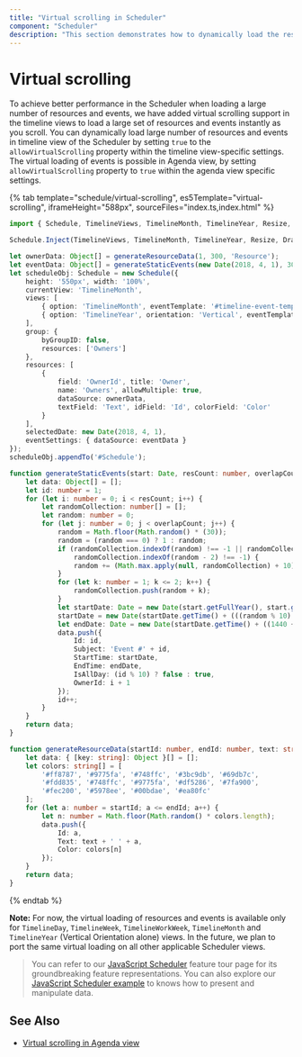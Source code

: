```yaml
---
title: "Virtual scrolling in Scheduler"
component: "Scheduler"
description: "This section demonstrates how to dynamically load the resources and events as you scroll through the scheduler"
---
```


# Virtual scrolling

To achieve better performance in the Scheduler when loading a large number of resources and events, we have added virtual scrolling support in the timeline views to load a large set of resources and events instantly as you scroll. You can dynamically load large number of resources and events in timeline view of the Scheduler by setting `true` to the `allowVirtualScrolling` property within the timeline view-specific settings. The virtual loading of events is possible in Agenda view, by setting `allowVirtualScrolling` property to `true` within the agenda view specific settings.

{% tab template="schedule/virtual-scrolling", es5Template="virtual-scrolling", iframeHeight="588px", sourceFiles="index.ts,index.html"  %}

```typescript
import { Schedule, TimelineViews, TimelineMonth, TimelineYear, Resize, DragAndDrop } from '@syncfusion/ej2-schedule';

Schedule.Inject(TimelineViews, TimelineMonth, TimelineYear, Resize, DragAndDrop);

let ownerData: Object[] = generateResourceData(1, 300, 'Resource');
let eventData: Object[] = generateStaticEvents(new Date(2018, 4, 1), 300, 12);
let scheduleObj: Schedule = new Schedule({
    height: '550px', width: '100%',
    currentView: 'TimelineMonth',
    views: [
        { option: 'TimelineMonth', eventTemplate: '#timeline-event-template', allowVirtualScrolling: true },
        { option: 'TimelineYear', orientation: 'Vertical', eventTemplate: '#timeline-event-template', allowVirtualScrolling: true }
    ],
    group: {
        byGroupID: false,
        resources: ['Owners']
    },
    resources: [
        {
            field: 'OwnerId', title: 'Owner',
            name: 'Owners', allowMultiple: true,
            dataSource: ownerData,
            textField: 'Text', idField: 'Id', colorField: 'Color'
        }
    ],
    selectedDate: new Date(2018, 4, 1),
    eventSettings: { dataSource: eventData }
});
scheduleObj.appendTo('#Schedule');

function generateStaticEvents(start: Date, resCount: number, overlapCount: number): Object[] {
    let data: Object[] = [];
    let id: number = 1;
    for (let i: number = 0; i < resCount; i++) {
        let randomCollection: number[] = [];
        let random: number = 0;
        for (let j: number = 0; j < overlapCount; j++) {
            random = Math.floor(Math.random() * (30));
            random = (random === 0) ? 1 : random;
            if (randomCollection.indexOf(random) !== -1 || randomCollection.indexOf(random + 2) !== -1 ||
                randomCollection.indexOf(random - 2) !== -1) {
                random += (Math.max.apply(null, randomCollection) + 10);
            }
            for (let k: number = 1; k <= 2; k++) {
                randomCollection.push(random + k);
            }
            let startDate: Date = new Date(start.getFullYear(), start.getMonth(), random);
            startDate = new Date(startDate.getTime() + (((random % 10) * 10) * (1000 * 60)));
            let endDate: Date = new Date(startDate.getTime() + ((1440 + 30) * (1000 * 60)));
            data.push({
                Id: id,
                Subject: 'Event #' + id,
                StartTime: startDate,
                EndTime: endDate,
                IsAllDay: (id % 10) ? false : true,
                OwnerId: i + 1
            });
            id++;
        }
    }
    return data;
}

function generateResourceData(startId: number, endId: number, text: string): Object[] {
    let data: { [key: string]: Object }[] = [];
    let colors: string[] = [
        '#ff8787', '#9775fa', '#748ffc', '#3bc9db', '#69db7c',
        '#fdd835', '#748ffc', '#9775fa', '#df5286', '#7fa900',
        '#fec200', '#5978ee', '#00bdae', '#ea80fc'
    ];
    for (let a: number = startId; a <= endId; a++) {
        let n: number = Math.floor(Math.random() * colors.length);
        data.push({
            Id: a,
            Text: text + ' ' + a,
            Color: colors[n]
        });
    }
    return data;
}
```

{% endtab %}

**Note:** For now, the virtual loading of resources and events is available only for `TimelineDay`, `TimelineWeek`, `TimelineWorkWeek`, `TimelineMonth` and `TimelineYear` (Vertical Orientation alone) views. In the future, we plan to port the same virtual loading on all other applicable Scheduler views.

> You can refer to our [JavaScript Scheduler](https://www.syncfusion.com/javascript-ui-controls/js-scheduler) feature tour page for its groundbreaking feature representations. You can also explore our [JavaScript Scheduler example](https://ej2.syncfusion.com/demos/#/material/schedule/overview.html) to knows how to present and manipulate data.

## See Also

* [Virtual scrolling in Agenda view](./views/#agenda-view)